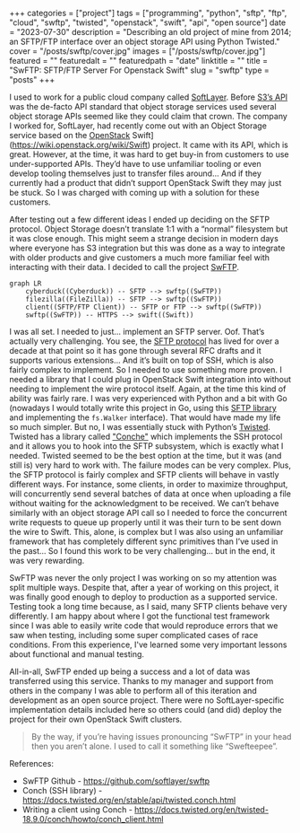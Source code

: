 +++
categories = ["project"]
tags = ["programming", "python", "sftp", "ftp", "cloud", "swftp", "twisted", "openstack", "swift", "api", "open source"]
date = "2023-07-30"
description = "Describing an old project of mine from 2014; an SFTP/FTP interface over an object storage API using Python Twisted."
cover = "/posts/swftp/cover.jpg"
images = ["/posts/swftp/cover.jpg"]
featured = ""
featuredalt = ""
featuredpath = "date"
linktitle = ""
title = "SwFTP: SFTP/FTP Server For Openstack Swift"
slug = "swftp"
type = "posts"
+++

I used to work for a public cloud company called [SoftLayer](https://en.wikipedia.org/wiki/IBM_Cloud#SoftLayer). Before [S3’s API](https://docs.aws.amazon.com/AmazonS3/latest/API/) was the de-facto API standard that object storage services used several object storage APIs seemed like they could claim that crown. The company I worked for, SoftLayer, had recently come out with an Object Storage service based on the [OpenStack](https://wiki.openstack.org/wiki/Swift) Swift](https://wiki.openstack.org/wiki/Swift) project. It came with its API, which is great. However, at the time, it was hard to get buy-in from customers to use under-supported APIs. They’d have to use unfamiliar tooling or even develop tooling themselves just to transfer files around... And if they currently had a product that didn’t support OpenStack Swift they may just be stuck. So I was charged with coming up with a solution for these customers.

After testing out a few different ideas I ended up deciding on the SFTP protocol. Object Storage doesn’t translate 1:1 with a “normal” filesystem but it was close enough. This might seem a strange decision in modern days where everyone has S3 integration but this was done as a way to integrate with older products and give customers a much more familiar feel with interacting with their data. I decided to call the project [SwFTP](https://github.com/softlayer/swftp).

```mermaid
graph LR
    cyberduck((Cyberduck)) -- SFTP --> swftp((SwFTP))
    filezilla((FileZilla)) -- SFTP --> swftp((SwFTP))
    client((SFTP/FTP Client)) -- SFTP or FTP --> swftp((SwFTP))
    swftp((SwFTP)) -- HTTPS --> swift((Swift))
```

I was all set. I needed to just... implement an SFTP server. Oof. That’s actually very challenging. You see, the [SFTP protocol](https://www.ietf.org/rfc/rfc0913.txt) has lived for over a decade at that point so it has gone through several RFC drafts and it supports various extensions... And it’s built on top of SSH, which is also fairly complex to implement. So I needed to use something more proven. I needed a library that I could plug in OpenStack Swift integration into without needing to implement the wire protocol itself. Again, at the time this kind of ability was fairly rare. I was very experienced with Python and a bit with Go (nowadays I would totally write this project in Go, using this [SFTP library](https://pkg.go.dev/github.com/pkg/sftp) and implementing the `fs.Walker` interface). That would have made my life so much simpler. But no, I was essentially stuck with Python’s [Twisted](https://twisted.org/). Twisted has a library called ["Conche"](https://docs.twisted.org/en/stable/api/twisted.conch.html) which implements the SSH protocol and it allows you to hook into the SFTP subsystem, which is exactly what I needed. Twisted seemed to be the best option at the time, but it was (and still is) very hard to work with. The failure modes can be very complex. Plus, the SFTP protocol is fairly complex and SFTP clients will behave in vastly different ways. For instance, some clients, in order to maximize throughput, will concurrently send several batches of data at once when uploading a file without waiting for the acknowledgment to be received. We can’t behave similarly with an object storage API call so I needed to force the concurrent write requests to queue up properly until it was their turn to be sent down the wire to Swift. This, alone, is complex but I was also using an unfamiliar framework that has completely different sync primitives than I’ve used in the past... So I found this work to be very challenging... but in the end, it was very rewarding.

SwFTP was never the only project I was working on so my attention was split multiple ways. Despite that, after a year of working on this project, it was finally good enough to deploy to production as a supported service. Testing took a long time because, as I said, many SFTP clients behave very differently. I am happy about where I got the functional test framework since I was able to easily write code that would reproduce errors that we saw when testing, including some super complicated cases of race conditions. From this experience, I've learned some very important lessons about functional and manual testing.

All-in-all, SwFTP ended up being a success and a lot of data was transferred using this service. Thanks to my manager and support from others in the company I was able to perform all of this iteration and development as an open source project. There were no SoftLayer-specific implementation details included here so others could (and did) deploy the project for their own OpenStack Swift clusters.

> By the way, if you’re having issues pronouncing “SwFTP” in your head then you aren’t alone. I used to call it something like “Swefteepee”.

References:
- SwFTP Github - https://github.com/softlayer/swftp
- Conch (SSH library) - https://docs.twisted.org/en/stable/api/twisted.conch.html
- Writing a client using Conch - https://docs.twisted.org/en/twisted-18.9.0/conch/howto/conch_client.html
